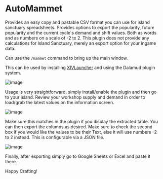 # AutoMammet	
Provides an easy copy and pastable CSV format you can use for island sanctuary spreadsheets. Provides options to export the popularity, future popularity and the current cycle's demand and shift values. Both as words and as numbers on a scale of -2 to 2. This plugin does not provide any calculations for Island Sanctuary, merely an export option for your ingame data. 	

Can use the `/mammet` command to bring up the main window.

This can be used by installing [XIVLauncher](https://github.com/goatcorp/FFXIVQuickLauncher) and using the Dalamud plugin system.

![image](https://user-images.githubusercontent.com/35241556/190194570-92bb5b20-d435-4903-81ca-f39a3a55fc36.png)

Usage is very straightforward, simply install/enable the plugin and then go to your island. Review your workshop supply and demand in order to load/grab the latest values on the information screen.	

![image](https://user-images.githubusercontent.com/35241556/189504909-e432dc65-010f-45d7-b04d-3fb5fcf29f59.png)	

Make sure this matches in the plugin if you display the extracted table. You can then export the columns as desired. Make sure to check the second box if you would like the values to be their Text, else it will use numbers -2 to 2 instead.	This is configurable via a JSON file.

![image](https://user-images.githubusercontent.com/35241556/189504936-57abfb9e-4934-45ac-a02a-c10d26dfea75.png)	

Finally, after exporting simply go to Google Sheets or Excel and paste it there.

Happy Crafting!
